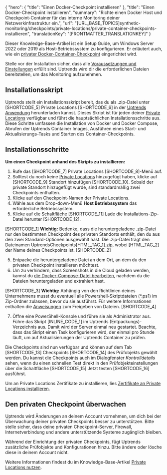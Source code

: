 {
  "hero": {
    "title": "Einen Docker-Checkpoint installieren"
  },
  "title": "Einen Docker-Checkpoint installieren",
  "summary": "Richte einen Docker Host und Checkpoint-Container für das interne Monitoring deiner Netzwerkinfrastruktur ein.",
  "url": "[URL_BASE_TOPICS]synthetic-monitoring/checkpoints/private-locations/private-container-checkpoints-installieren",
  "translationKey": "[FRONTMATTER_TRANSLATIONKEY]"
}

Dieser Knowledge-Base-Artikel ist ein Setup Guide, um Windows Server 2022 oder 2019 als Host-Betriebssystem zu konfigurieren. Er erläutert auch, wie ein [privater Docker-Container-Checkpoint]([LINK_URL_1]) eingerichtet wird.

Stelle vor der Installation sicher, dass alle [Voraussetzungen und Einstellungen]([LINK_URL_2]) erfüllt sind. Uptrends wird dir die erforderlichen Dateien bereitstellen, um das Monitoring aufzunehmen.

## Installationsskript

Uptrends stellt ein Installationsskript bereit, das du als .zip-Datei unter [SHORTCODE_5] Private Locations [SHORTCODE_6] in der [Uptrends Anwendung]([LINK_URL_3]) herunterladen kannst. Dieses Skript ist für jeden deiner [Private Locations]([LINK_URL_4]) verfügbar und führt die hauptsächlichen Installationsschritte aus. Diese Schritte umfassen die Installation von Docker und Docker Compose, Abrufen der Uptrends Container Images, Ausführen eines Start- und Aktualisierungs-Tasks und Starten des Container-Checkpoints.

## Installationsschritte

**Um einen Checkpoint anhand des Skripts zu installieren:**

1. Rufe das [SHORTCODE_7] Private Locations [SHORTCODE_8]-Menü auf.
2. Solltest du noch keine [Private Locations]([LINK_URL_5]) hinzugefügt haben, klicke auf [SHORTCODE_9] Standort hinzufügen [SHORTCODE_10]. Sobald der private Standort hinzugefügt wurde, sind standardmäßig zwei Checkpoints enthalten.
3. Klicke auf den Checkpoint-Namen der Private Locations.
4. Wähle aus dem Drop-down-Menü **Host Betriebssystem** das erforderliche Betriebssystem.
5. Klicke auf die Schaltfläche [SHORTCODE_11] Lade die Installations-Zip-Datei herunter [SHORTCODE_12].

[SHORTCODE_1] **Wichtig:** Bedenke, dass die heruntergeladene .zip-Datei nur den bestimmten Checkpoint des privaten Standorts enthält, den du aus den zwei Standard-Optionen ausgewählt hast. Die .zip-Datei trägt den Dateinamen UptrendsCheckpoints\[HTML_TAG_1].zip, wobei \[HTML_TAG_2] der Name deines Checkpoints ist. [SHORTCODE_2]

5. Entpacke die heruntergeladene Datei an dem Ort, an dem du den privaten Checkpoint installieren möchtest.
6. Um zu verhindern, dass Screenshots in die Cloud geladen werden, kannst du [die Docker-Compose-Datei bearbeiten]([LINK_URL_6]), nachdem du die Dateien heruntergeladen und extrahiert hast.

[SHORTCODE_3] **Wichtig:** Abhängig von den Richtlinien deines Unternehmens musst du eventuell alle Powershell-Skriptdateien (*.ps1) im Zip-Ordner zulassen, bevor du sie ausführst. Für weitere Informationen enthalten die [Anweisungen]([LINK_URL_7]) zum Freigeben von Dateien. [SHORTCODE_4]

7. Öffne eine PowerShell-Konsole und führe sie als Administrator aus. Führe das Skript [INLINE_CODE_1] im Uptrends (Entpackungs)-Verzeichnis aus. Damit wird der Server einmal neu gestartet. Beachte, dass das Skript einen Task konfigurieren wird, der einmal pro Stunde läuft, um auf Aktualisierungen der Uptrends Container zu prüfen.

Die Checkpoints sind nun verfügbar und können auf dem Tab [SHORTCODE_13] Checkpoints [SHORTCODE_14] des Prüfobjekts gewählt werden. Du kannst die Checkpoints auch im Dialogfenster *Kontrolldetails* sehen, wenn du einen schnellen Test direkt in den Prüfobjekteinstellungen über die Schaltfläche [SHORTCODE_15] Jetzt testen [SHORTCODE_16] ausführst.

Um an Private Locations Zertifikate zu installieren, lies [Zertifikate an Private Locations installieren]([LINK_URL_8]).

## Den privaten Checkpoint überwachen

Uptrends wird Änderungen an deinem Account vornehmen, um dich bei der Überwachung deiner privaten Checkpoints besser zu unterstützen. Bitte stelle sicher, dass deine privaten Checkpoint-Server, Firewall, Internetverbindung und andere unterstützende Systeme zugänglich bleiben.

Während der Einrichtung der privaten Checkpoints, fügt Uptrends zusätzliche Prüfobjekte und Konfigurationen hinzu. Bitte ändere oder lösche diese in deinem Account nicht.

Weitere Informationen findest du im Knowledge-Base-Artikel [Private Locations nutzen]([LINK_URL_9]).